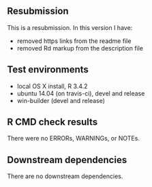 ## Resubmission
This is a resubmission. In this version I have:
- removed https links from the readme file
- removed Rd markup from the description file

## Test environments
* local OS X install, R 3.4.2
* ubuntu 14.04 (on travis-ci), devel and release
* win-builder (devel and release)

## R CMD check results
There were no ERRORs, WARNINGs, or NOTEs.

## Downstream dependencies
There are no downstream dependencies.
